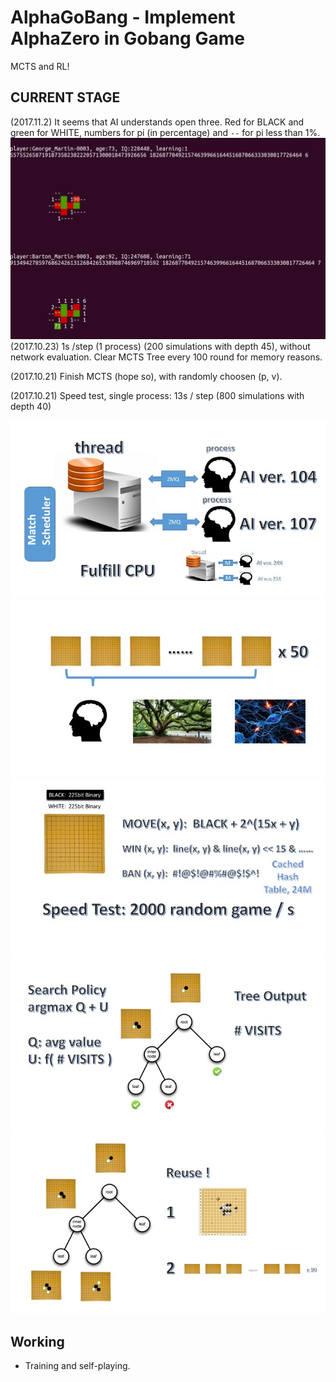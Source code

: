 # AlphaGoBang - Implement AlphaZero in Gobang Game

MCTS and RL!



## CURRENT STAGE

(2017.11.2) It seems that AI understands open three. Red for BLACK and green for WHITE, numbers for pi (in percentage) and `--` for pi less than 1%.
![avatar](./docs/selfplay.png)
(2017.10.23) 1s /step (1 process) (200 simulations with depth 45), without network evaluation. Clear MCTS Tree every 100 round for memory reasons. 

(2017.10.21) Finish MCTS (hope so), with randomly choosen (p, v).

(2017.10.21) Speed test, single process: 13s / step (800 simulations with depth 40)




![avatar](./docs/implementation0/Slide1.jpg)
![avatar](./docs/implementation0/Slide2.jpg)
![avatar](./docs/implementation0/Slide3.jpg)
![avatar](./docs/implementation0/Slide4.jpg)
![avatar](./docs/implementation0/Slide5.jpg)


## Working

* Training and self-playing.

